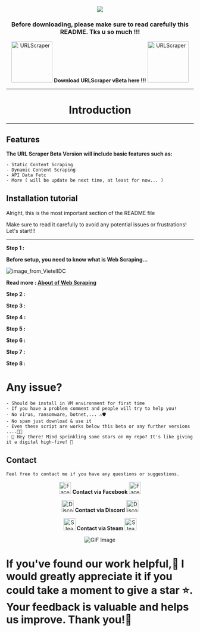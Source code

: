 <div align="center">
<img src = "https://github.com/user-attachments/assets/6977d821-d4b3-4d5e-a2f4-60e79887be42" />
</div>

<div align="center">
<h3>Before downloading, please make sure to read carefully this README. Tks u so much !!!</h3>
</div>

<div align="center">
<p>
  <img src = "https://github.com/user-attachments/assets/4c9bfc8d-f196-4700-9692-0b0f2c714ea4" width="110" alt="URLScraper" />
   <a href="https://t.me/s/urlscraper" style="text-decoration: none; font-size: 14px;">
    <b>Download URLScraper vBeta here !!!</b>
  <img src = "https://github.com/user-attachments/assets/4c9bfc8d-f196-4700-9692-0b0f2c714ea4" width="110" alt="URLScraper" />
  </a>
</p>
</div>

---

<div align="center">
<h1>Introduction</h1>
</div>

---

## Features

**The URL Scraper Beta Version will include basic features such as:**
```
- Static Content Scraping
- Dynamic Content Scraping
- API Data Fetc
- More ( will be update be next time, at least for now... )
```
## Installation tutorial
Alright, this is the most important section of the README file

Make sure to read it carefully to avoid any potential issues or frustrations! Let's start!!!

---

**Step 1 :**

**Before setup, you need to know what is Web Scraping...**

![image_from_VietelIDC](https://github.com/user-attachments/assets/dd1ac36e-a86a-4eb9-b404-8f6e7fdbc985)

**Read more : [About of Web Scraping](https://viettelidc.com.vn/tin-tuc/web-scraping-la-gi?utm_term=&utm_campaign=GG_PMAX_PAYG&utm_source=adwords&utm_medium=ppc&hsa_acc=5671991650&hsa_cam=20917067474&hsa_grp=&hsa_ad=&hsa_src=x&hsa_tgt=&hsa_kw=&hsa_mt=&hsa_net=adwords&hsa_ver=3&gad_source=1&gclid=CjwKCAiAl4a6BhBqEiwAqvrqutp89GE_mGTtIlkIkALr_Hu5dWhMliKlBbdypHiV9GL72CRA3XVhbBoC32UQAvD_BwE)**
  
**Step 2 :**

**Step 3 :**

**Step 4 :**

**Step 5 :**

**Step 6 :**

**Step 7 :**

**Step 8 :**

# Any issue?
```
- Should be install in VM environment for first time
- If you have a problem comment and people will try to help you!
- No virus, ransomware, botnet,... ⚠🛡
- No spam just download & use it
- Even these script are works below this beta or any further versions ....🎊✨
- 🌟 Hey there! Mind sprinkling some stars on my repo? It's like giving it a digital high-five! 🚀
```
## Contact
```
Feel free to contact me if you have any questions or suggestions.
```
<div align="center">
<p>
  <img src="https://github.com/user-attachments/assets/72d9c8f7-cda9-431b-8e85-5c803f1d3dd4" width="32" alt="Facebook Icon"/>
   <a href="https://www.facebook.com/corbierevn" style="text-decoration: none; font-size: 14px;">
    <b>Contact via Facebook</b>
  <img src="https://github.com/user-attachments/assets/72d9c8f7-cda9-431b-8e85-5c803f1d3dd4" width="32" alt="Facebook Icon"/>
  </a>
</p>

<p>
  <img src="https://github.com/user-attachments/assets/613287bd-8296-45d7-840b-f2763691fe48" width="32" alt="Discord Icon"/>
   <a href="https://discord.com/users/863239313268670486" style="text-decoration: none; font-size: 14px;">
    <b>Contact via Discord</b>
  <img src="https://github.com/user-attachments/assets/613287bd-8296-45d7-840b-f2763691fe48" width="32" alt="Discord Icon"/>
  </a>
</p>

<p>
  <img src="https://github.com/user-attachments/assets/27cea862-2a59-42a1-86e4-9e5ffb6f504f" width="32" alt="Steam Icon"/>
   <a href="https://steamcommunity.com/id/corbiere" style="text-decoration: none; font-size: 14px;">
    <b>Contact via Steam</b>
  <img src="https://github.com/user-attachments/assets/27cea862-2a59-42a1-86e4-9e5ffb6f504f" width="32" alt="Steam Icon"/>
  </a>
</p>
</div>

 <!-- Support Me --> 
<div align="center">
    <img src="https://github.com/user-attachments/assets/f6a6e4e5-50e6-41d1-81b8-986edaa1a30e" alt="GIF Image">
</div>

 # If you've found our work helpful,🤝 I would greatly appreciate it if you could take a moment to give a star ⭐. Your feedback is valuable and helps us improve. Thank you!🙏
